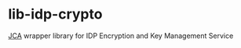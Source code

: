 # lib-idp-crypto
[JCA](http://docs.oracle.com/javase/7/docs/technotes/guides/security/crypto/CryptoSpec.html) wrapper library for IDP Encryption and Key Management Service
